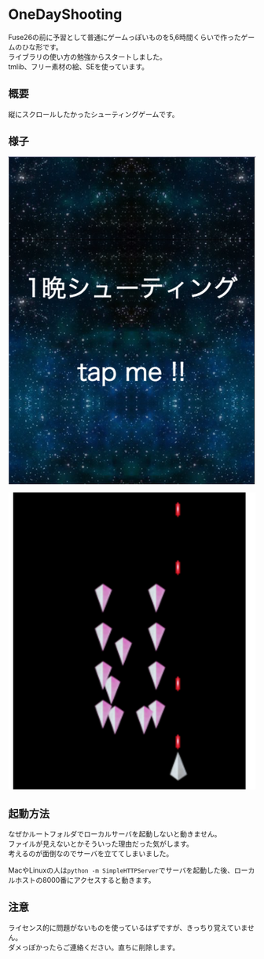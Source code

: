 # OneDayShooting
Fuse26の前に予習として普通にゲームっぽいものを5,6時間くらいで作ったゲームのひな形です。    
ライブラリの使い方の勉強からスタートしました。  
tmlib、フリー素材の絵、SEを使っています。  


## 概要
縦にスクロールしたかったシューティングゲームです。  


## 様子

![タイトル](https://raw.githubusercontent.com/Kei-Fujikura/OneDayShooting/master/snap/1.png)

![動作](https://raw.githubusercontent.com/Kei-Fujikura/OneDayShooting/master/snap/2.png)


## 起動方法
なぜかルートフォルダでローカルサーバを起動しないと動きません。  
ファイルが見えないとかそういった理由だった気がします。  
考えるのが面倒なのでサーバを立ててしまいました。  

MacやLinuxの人は`python -m SimpleHTTPServer`でサーバを起動した後、ローカルホストの8000番にアクセスすると動きます。  



## 注意
ライセンス的に問題がないものを使っているはずですが、きっちり覚えていません。  
ダメっぽかったらご連絡ください。直ちに削除します。

